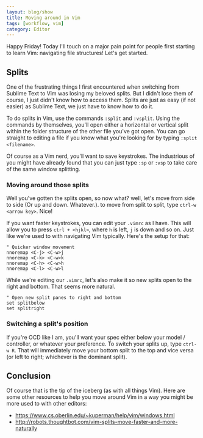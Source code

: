 ```yaml
---
layout: blog/show
title: Moving around in Vim
tags: [workflow, vim]
category: Editor
---
```

Happy Friday! Today I'll touch on a major pain point for people first starting to learn Vim: navigating file structures! Let's get started.

## Splits

One of the frustrating things I first encountered when switching from Sublime Text to Vim was losing my beloved splits. But I didn't lose them of course, I just didn't know how to access them. Splits are just as easy (if not easier) as Sublime Text, we just have to know how to do it.

To do splits in Vim, use the commands `:split` and `:vsplit`. Using the commands by themselves, you'll open either a horizontal or vertical split within the folder structure of the other file you've got open. You can go straight to editing a file if you know what you're looking for by typing `:split <filename>`.

Of course as a Vim nerd, you'll want to save keystrokes. The industrious of you might have already found that you can just type `:sp` or `:vsp` to take care of the same window splitting.

### Moving around those splits

Well you've gotten the splits open, so now what? well, let's move from side to side (Or up and down. Whatever.). to move from split to split, type `ctrl-w <arrow key>`. Nice!

If you want faster keystrokes, you can edit your `.vimrc` as I have. This will allow you to press `ctrl + <hjkl>`, where `h` is left, `j` is down and so on. Just like we're used to with navigating Vim typically. Here's the setup for that:

~~~
" Quicker window movement
nnoremap <C-j> <C-w>j
nnoremap <C-k> <C-w>k
nnoremap <C-h> <C-w>h
nnoremap <C-l> <C-w>l
~~~

While we're editing our `.vimrc`, let's also make it so new splits open to the right and bottom. That seems more natural.

~~~
" Open new split panes to right and bottom
set splitbelow
set splitright
~~~

### Switching a split's position

If you're OCD like I am, you'll want your spec either below your model / controller, or whatever your preference. To switch your splits up, type `ctrl-w R`. That will immediately move your bottom split to the top and vice versa (or left to right; whichever is the dominant split).

## Conclusion

Of course that is the tip of the iceberg (as with all things Vim). Here are some other resources to help you move around Vim in a way you might be more used to with other editors:

* https://www.cs.oberlin.edu/~kuperman/help/vim/windows.html
* http://robots.thoughtbot.com/vim-splits-move-faster-and-more-naturally
